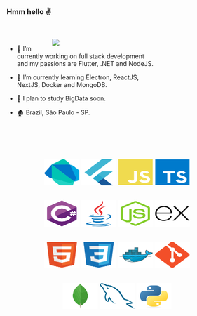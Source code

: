 ### Hmm hello ✌
##

<br>
<img align="right" width="400" style src="https://raw.githubusercontent.com/laynH/Anime-Girls-Holding-Programming-Books/master/C%2B%2B/Sakura_Nene_CPP.jpg">
<div align="left" width="20">
  
- 🔭 I’m currently working on full stack development
<br>and my passions are Flutter, .NET and NodeJS.

- 🌱 I’m currently learning Electron, ReactJS,
<br>NextJS, Docker and MongoDB.

- 🤖 I plan to study BigData soon.
  
- 🏚 Brazil, São Paulo - SP.
  </div>
  <br>
  
##
  <br>
  
<p>
  <div align="center">
    <img align="center" height="60" width="80" src="https://raw.githubusercontent.com/devicons/devicon/master/icons/dart/dart-original.svg">
    <img align="center" height="60" width="80" src="https://raw.githubusercontent.com/devicons/devicon/master/icons/flutter/flutter-original.svg">
    <img align="center" height="60" width="80" src="https://raw.githubusercontent.com/devicons/devicon/master/icons/javascript/javascript-plain.svg">
    <img align="center" height="60" width="80" src="https://raw.githubusercontent.com/devicons/devicon/master/icons/typescript/typescript-plain.svg">
   </div>
   <br>
   <br>
   <div align="center">  
      <img align="center" height="60" width="80" src="https://raw.githubusercontent.com/devicons/devicon/master/icons/csharp/csharp-original.svg">
      <img align="center" height="60" width="80" src="https://raw.githubusercontent.com/devicons/devicon/master/icons/java/java-original.svg">
      <img align="center" height="60" width="80" src="https://raw.githubusercontent.com/devicons/devicon/master/icons/nodejs/nodejs-original.svg">
      <img align="center" height="60" width="80" src="https://raw.githubusercontent.com/devicons/devicon/master/icons/express/express-original.svg">  
   </div>
   <br>
   <br>
   <div align="center">
      <img align="center" height="60" width="80" src="https://raw.githubusercontent.com/devicons/devicon/master/icons/html5/html5-original.svg">
      <img align="center" height="60" width="80" src="https://raw.githubusercontent.com/devicons/devicon/master/icons/css3/css3-original.svg">
      <img align="center" height="60" width="80" src="https://raw.githubusercontent.com/devicons/devicon/master/icons/docker/docker-original.svg">
      <img align="center" height="60" width="80" src="https://raw.githubusercontent.com/devicons/devicon/master/icons/git/git-original.svg"> 
   </div>
   <br><br>
   <div align="center">
      <img align="center" height="60" width="80" src="https://raw.githubusercontent.com/devicons/devicon/master/icons/mongodb/mongodb-original.svg">
      <img align="center" height="60" width="80" src="https://raw.githubusercontent.com/devicons/devicon/master/icons/mysql/mysql-original.svg">
      <img align="center" height="60" width="80" src="https://raw.githubusercontent.com/devicons/devicon/master/icons/python/python-original.svg">
    </div>
</p>



